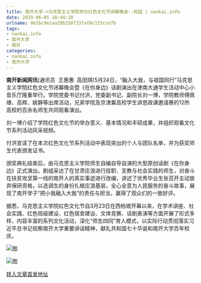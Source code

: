 ```yaml
---
title: 南开大学->马克思主义学院举办红色文化节闭幕晚会--校园 | nankai.info
date: 2019-06-05 18:44:20
urlname: 9b2bc9e1aa29b258f33faf8c153cce7b
tags: 
- nankai.info
- 南开大学
- 南开
categories:
- nankai.info
- 南开大学
---
```



**南开新闻网讯**(通讯员  王惠惠  高田琪)5月24日，“融入大我，与祖国同行”马克思主义学院红色文化节闭幕晚会暨《在你身边》话剧演出在津南大通学生活动中心小音乐厅隆重举行。学院党委书记付洪，党委副书记、副院长刘一博，学院教师傅佩缮、高辉、姚静等出席活动，兄弟学院及京津冀高校学生讲思政课邀请赛的12所高校的百余名师生共同观看演出。

刘一博介绍了学院红色文化节的举办意义、基本情况和丰硕成果，并组织观看文化节系列活动风采视频。

付洪宣读了在本次红色文化节系列活动中表现突出的个人与团队名单，并为获奖师生代表颁发证书。

颁奖典礼结束后，由马克思主义学院师生自编自导自演的大型原创话剧《在你身边》正式演出。剧组采访了在甘肃庄浪进行挂职、支教与社会实践的师生，对奋斗在扶贫攻坚第一线的南开人的真实事迹进行改编，讲述了优秀毕业生张百开主动放弃保研资格，以选调生的身份扎根庄浪基层，全心全意为人民服务的奋斗故事，展现了南开学子“把小我融入大我”的责任与担当，赢得了观众们的一致好评。

据悉，马克思主义学院红色文化节自3月23日在西柏坡开幕以来，在学术讲座、社会实践、红色班级建设、红色宿舍建设、文体竞赛、话剧表演等方面开展了形式多样、内容丰富的系列文化活动，深化“师生四同”育人模式，以实际行动贯彻落实习近平总书记视察南开大学重要讲话精神，献礼共和国七十华诞和南开大学百年校庆。



![图](http://news.nankai.edu.cn/pic/0/00/35/82/358244_329458.png)

![图](http://news.nankai.edu.cn/pic/0/00/35/82/358245_972498.png)

[转入文章首发地址](http://news.nankai.edu.cn/qqxy/system/2019/06/05/000455814.shtml)